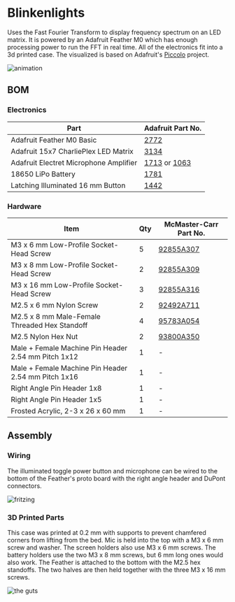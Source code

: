 # Blinkenlights

Uses the Fast Fourier Transform to display frequency spectrum on an LED matrix.
It is powered by an Adafruit Feather M0 which has enough processing power to run
the FFT in real time. All of the electronics fit into a 3d printed case. The
visualized is based on Adafruit's [Piccolo](https://github.com/adafruit/piccolo)
project.


![animation](https://lh3.googleusercontent.com/ADkJpR76Y8T1v87dgCgvf0EQ0NSIyNwexFypPOtBqY8uFTy2-gpWoWiywJXV1YDah_V3m_UcYoQEOGWDaPItCThJLzY-HPntpn8f1EyyYxwTv6_5Fz_oO62BfSSUqzPo6G99OGuZpM0r8xi8kyXL9zMTzRqpNsw4o2pwb67yg7FLvTdQb4sxX-TfELsOKxfLYzPO0rLVSj8eGYOpr6PV541MD3T6DfsYGxLuiYI_XwIfp1C69ypxZKV36sbyAZp7JjGBIX0iZCZHBZNT6z0eP2YxYjP7gNpWois4toytyeR8bdYmYsON3znOZzhNa057Tko3F5xCzZe__6QIFINVAeDoZQL7trod9depe28_VgdN7y1C8Uvu6qSZu5WubdPElS7mD3V6H_75_cGKqT8SqMA3CNEpuAgkajfnWLGKGWiW181ep03roPfJOtJHJvC0orbNnvftO3pA6DlyXRGwIFWREOyG-H6ptUU20eM4z6ZHJjNH_kN86VQd3ynSqtNzwqUEN2UgBG-h27vFavBP48ZJ3QbI-RgFgB7uhpaknZ23akLkqJH6aHAN5fS8lQCeQsHrX6JjnTAwXK2c3ws3Cedq-kO10crBWqaraw4W=s290-no)

## BOM

### Electronics

| Part                                   | Adafruit Part No.                                                                              |
|----------------------------------------|------------------------------------------------------------------------------------------------|
| Adafruit Feather M0 Basic              | [2772](https://www.adafruit.com/product/2772)                                                  |
| Adafruit 15x7 CharliePlex LED Matrix   | [3134](https://www.adafruit.com/product/3134)                                                  |
| Adafruit Electret Microphone Amplifier | [1713](https://www.adafruit.com/product/1713) or [1063](https://www.adafruit.com/product/1063) |
| 18650 LiPo Battery                     | [1781](https://www.adafruit.com/product/1781)                                                  |
| Latching Illuminated 16 mm Button      | [1442](https://www.adafruit.com/product/1442)                                                  |

### Hardware

| Item                                                | Qty | McMaster-Carr Part No.                                    |
|-----------------------------------------------------|-----|-----------------------------------------------------------|
| M3 x 6 mm Low-Profile Socket-Head Screw             | 5   | [92855A307](https://www.mcmaster.com/#92855a307/=1d883ft) |
| M3 x 8 mm Low-Profile Socket-Head Screw             | 2   | [92855A309](https://www.mcmaster.com/#92855a309/=1d885do) |
| M3 x 16 mm Low-Profile Socket-Head Screw            | 3   | [92855A316](https://www.mcmaster.com/#92855a316/=1d8861v) |
| M2.5 x 6 mm Nylon Screw                             | 2   | [92492A711](https://www.mcmaster.com/#92492a711/=1d889ul) |
| M2.5 x 8 mm Male-Female Threaded Hex Standoff       | 4   | [95783A054](https://www.mcmaster.com/#95783a054/=1d8882d) |
| M2.5 Nylon Hex Nut                                  | 2   | [93800A350](https://www.mcmaster.com/#93800a350/=1d8896z) |
| Male + Female Machine Pin Header 2.54 mm Pitch 1x12 | 1   | -                                                         |
| Male + Female Machine Pin Header 2.54 mm Pitch 1x16 | 1   | -                                                         |
| Right Angle Pin Header 1x8                          | 1   | -                                                         |
| Right Angle Pin Header 1x5                          | 1   | -                                                         |
| Frosted Acrylic, 2-3 x 26 x 60 mm                   | 1   | -                                                         |

## Assembly

### Wiring

The illuminated toggle power button and microphone can be wired to the bottom of
the Feather's proto board with the right angle header and DuPont connectors.

![fritzing](https://lh3.googleusercontent.com/5NHlh4DSRBiCAwgx9jGlC1z4nyOTzJ-hkCKyq0k9myFz3cnMhCXNBUwAQpkvS9XjRSCH_KKlPkHA11y0URVWCTKKEI75pWN2HY5njxVVwcIKkvesRhXAH0ZrfmAbGbTm1EM5OcFFjkBrW78v1dKi_BxDIysixTqpzAKTVY0HDGx5CnwDk4czp-8PQIG041xC1izkZQSV7WWEAu7jtNe-w4k3jHfUXotvIVkXjRTo58mHtzTbUJU2-jbDhEL83wbA_wAudFv2yeOGmPeVqHMbA3NmQOMYwaifMx8StLzpTHdNddSuFMsTHu6d-PxVNA6Ey-ueueeiqNKJxlW79i-revinEzqWp9w3vFtCr0DEL5aQeePIsh0LMqrx2Xfc4sczWvwlL1zPi4_2M1VnrO4dYrCE7tsA5qs-hc9FFwH-72fK6qKDsVxRDn7HL2eQ7H6uCwaZPYj3rcM9QPsUNtY_I1oIQDr60x_p2R6R_H_Qxh0DE0g9vpHszamnqE90ggl-XAesAUFj2dqL5JlLHx-Yj31qT_xL9xndnLfurvgnVktHMVqI4Ja7bpRaLoEB1c0H9tTOFUSbFpHGPyjTTqh73RkuJsWftzxHwGfS8fV8jMYeytjrHYUZ2Q40keebEb0xEifVMe4kranFMR2ttcaEvy27bJVwMKzSEw=w1222-h634-no)

### 3D Printed Parts

This case was printed at 0.2 mm with supports to prevent chamfered corners from
lifting from the bed. Mic is held into the top with a M3 x 6 mm screw and
washer. The screen holders also use M3 x 6 mm screws. The battery holders use
the two M3 x 8 mm screws, but 6 mm long ones would also work. The Feather is
attached to the bottom with the M2.5 hex standoffs. The two halves are then held
together with the three M3 x 16 mm screws.

![the guts](https://lh3.googleusercontent.com/ncu6nhOK2kZerwsVpyn1Z2fhz47v1G1On_dZgy9rqyUxvE5QJxXIVYwNKmy3qEXZMJ6J6Rewye3NP7yaXyfRT97FbaaLzk3Wtd47Z-DKpQmGL6xmrwgOWhgOHlC3PImebf-HS0JxR8d8tWVVO3MRVFcDQbTsIQUaHzMRQlmQh02YkD2qd5oIEyYApS-1d5Fsy9Qzw-YqcRwErJmbQAl-kuV0bNkScedf8TWAZ5nJqm9fWzgCA9ngz-c_xoWuFemX8IKkLvaV8Un9hr7r4mIFRvs_aJi8jsgWj6V8JMneJXGdHKcjU6bc7kj5dNTr8Ytz-5cVEIz4_hmk4BC6_LUvBGt78KZ0GiGNH9FibVq4dPIvAdfE5F2B7qLuhj-hoiXSfZPXhHvm3H0Ea5G24L2F6hDYL2xeAUprYq9PRhDuCJmLdZvtngIxvuYo6XgFTMSdoO6OaP7PmPEr7Ans8xU7lC6X58SSaNU_Qq6LAEpBtuCj-tmO9cBNfiuql_wxSmCzGwM5EjerK0vpKs-JLBU8hjRiS11AJp1EhzFRArywu1Q1LFAPtO3zlLAS-5-nDPRjZS7KX_Vf7EbfRAz70kk3OLs8JghhNuJnPO0CskAicLbgTNz0rdgqbEQneslC8oJtvbtEZC53h4d7XZ8JsL4nGp7Dq2n46NsweQ=w910-h683-no)
